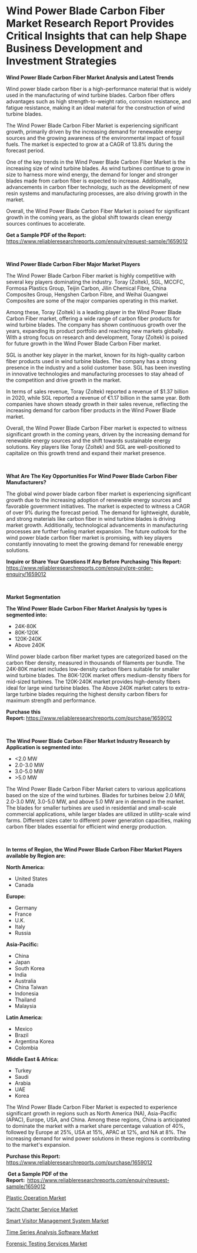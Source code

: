 <p><h1>Wind Power Blade Carbon Fiber Market Research Report Provides Critical Insights that can help Shape Business Development and Investment Strategies</h1></p><p><strong>Wind Power Blade Carbon Fiber Market Analysis and Latest Trends</strong></p>
<p><p>Wind power blade carbon fiber is a high-performance material that is widely used in the manufacturing of wind turbine blades. Carbon fiber offers advantages such as high strength-to-weight ratio, corrosion resistance, and fatigue resistance, making it an ideal material for the construction of wind turbine blades.</p><p>The Wind Power Blade Carbon Fiber Market is experiencing significant growth, primarily driven by the increasing demand for renewable energy sources and the growing awareness of the environmental impact of fossil fuels. The market is expected to grow at a CAGR of 13.8% during the forecast period.</p><p>One of the key trends in the Wind Power Blade Carbon Fiber Market is the increasing size of wind turbine blades. As wind turbines continue to grow in size to harness more wind energy, the demand for longer and stronger blades made from carbon fiber is expected to increase. Additionally, advancements in carbon fiber technology, such as the development of new resin systems and manufacturing processes, are also driving growth in the market.</p><p>Overall, the Wind Power Blade Carbon Fiber Market is poised for significant growth in the coming years, as the global shift towards clean energy sources continues to accelerate.</p></p>
<p><strong>Get a Sample PDF of the Report:&nbsp;</strong> <a href="https://www.reliableresearchreports.com/enquiry/request-sample/1659012">https://www.reliableresearchreports.com/enquiry/request-sample/1659012</a></p>
<p>&nbsp;</p>
<p><strong>Wind Power Blade Carbon Fiber Major Market Players</strong></p>
<p><p>The Wind Power Blade Carbon Fiber market is highly competitive with several key players dominating the industry. Toray (Zoltek), SGL, MCCFC, Formosa Plastics Group, Teijin Carbon, Jilin Chemical Fibre, China Composites Group, Hengshen Carbon Fibre, and Weihai Guangwei Composites are some of the major companies operating in this market.</p><p>Among these, Toray (Zoltek) is a leading player in the Wind Power Blade Carbon Fiber market, offering a wide range of carbon fiber products for wind turbine blades. The company has shown continuous growth over the years, expanding its product portfolio and reaching new markets globally. With a strong focus on research and development, Toray (Zoltek) is poised for future growth in the Wind Power Blade Carbon Fiber market.</p><p>SGL is another key player in the market, known for its high-quality carbon fiber products used in wind turbine blades. The company has a strong presence in the industry and a solid customer base. SGL has been investing in innovative technologies and manufacturing processes to stay ahead of the competition and drive growth in the market.</p><p>In terms of sales revenue, Toray (Zoltek) reported a revenue of $1.37 billion in 2020, while SGL reported a revenue of €1.17 billion in the same year. Both companies have shown steady growth in their sales revenue, reflecting the increasing demand for carbon fiber products in the Wind Power Blade market.</p><p>Overall, the Wind Power Blade Carbon Fiber market is expected to witness significant growth in the coming years, driven by the increasing demand for renewable energy sources and the shift towards sustainable energy solutions. Key players like Toray (Zoltek) and SGL are well-positioned to capitalize on this growth trend and expand their market presence.</p></p>
<p>&nbsp;</p>
<p><strong>What Are The Key Opportunities For Wind Power Blade Carbon Fiber Manufacturers?</strong></p>
<p><p>The global wind power blade carbon fiber market is experiencing significant growth due to the increasing adoption of renewable energy sources and favorable government initiatives. The market is expected to witness a CAGR of over 9% during the forecast period. The demand for lightweight, durable, and strong materials like carbon fiber in wind turbine blades is driving market growth. Additionally, technological advancements in manufacturing processes are further fueling market expansion. The future outlook for the wind power blade carbon fiber market is promising, with key players constantly innovating to meet the growing demand for renewable energy solutions.</p></p>
<p><strong>Inquire or Share Your Questions If Any Before Purchasing This Report:</strong> <a href="https://www.reliableresearchreports.com/enquiry/pre-order-enquiry/1659012">https://www.reliableresearchreports.com/enquiry/pre-order-enquiry/1659012</a></p>
<p>&nbsp;</p>
<p><strong>Market Segmentation</strong></p>
<p><strong>The Wind Power Blade Carbon Fiber Market Analysis by types is segmented into:</strong></p>
<p><ul><li>24K-80K</li><li>80K-120K</li><li>120K-240K</li><li>Above 240K</li></ul></p>
<p><p>Wind power blade carbon fiber market types are categorized based on the carbon fiber density, measured in thousands of filaments per bundle. The 24K-80K market includes low-density carbon fibers suitable for smaller wind turbine blades. The 80K-120K market offers medium-density fibers for mid-sized turbines. The 120K-240K market provides high-density fibers ideal for large wind turbine blades. The Above 240K market caters to extra-large turbine blades requiring the highest density carbon fibers for maximum strength and performance.</p></p>
<p><strong>Purchase this Report:&nbsp;</strong><a href="https://www.reliableresearchreports.com/purchase/1659012">https://www.reliableresearchreports.com/purchase/1659012</a></p>
<p>&nbsp;</p>
<p><strong>The Wind Power Blade Carbon Fiber Market Industry Research by Application is segmented into:</strong></p>
<p><ul><li><2.0 MW</li><li>2.0-3.0 MW</li><li>3.0-5.0 MW</li><li>>5.0 MW</li></ul></p>
<p><p>The Wind Power Blade Carbon Fiber Market caters to various applications based on the size of the wind turbines. Blades for turbines below 2.0 MW, 2.0-3.0 MW, 3.0-5.0 MW, and above 5.0 MW are in demand in the market. The blades for smaller turbines are used in residential and small-scale commercial applications, while larger blades are utilized in utility-scale wind farms. Different sizes cater to different power generation capacities, making carbon fiber blades essential for efficient wind energy production.</p></p>
<p>&nbsp;</p>
<p><strong>In terms of Region, the Wind Power Blade Carbon Fiber Market Players available by Region are:</strong></p>
<p>
    <p> <strong> North America: </strong>
        <ul>
            <li>United States</li>
            <li>Canada</li>
        </ul>
        </p> 
    <p> <strong> Europe: </strong>
        <ul>
            <li>Germany</li>
            <li>France</li>
            <li>U.K.</li>
            <li>Italy</li>
            <li>Russia</li>
        </ul>
        </p> 
    <p> <strong> Asia-Pacific: </strong>
        <ul>
            <li>China</li>
            <li>Japan</li>
            <li>South Korea</li>
            <li>India</li>
            <li>Australia</li>
            <li>China Taiwan</li>
            <li>Indonesia</li>
            <li>Thailand</li>
            <li>Malaysia</li>
        </ul>
        </p> 
    <p> <strong> Latin America: </strong>
        <ul>
            <li>Mexico</li>
            <li>Brazil</li>
            <li>Argentina Korea</li>
            <li>Colombia</li>
        </ul>
        </p> 
    <p> <strong> Middle East & Africa: </strong>
        <ul>
            <li>Turkey</li>
            <li>Saudi</li>
            <li>Arabia</li>
            <li>UAE</li>
            <li>Korea</li>
        </ul>
    </p>
    </p>
<p><p>The Wind Power Blade Carbon Fiber Market is expected to experience significant growth in regions such as North America (NA), Asia-Pacific (APAC), Europe, USA, and China. Among these regions, China is anticipated to dominate the market with a market share percentage valuation of 40%, followed by Europe at 25%, USA at 15%, APAC at 12%, and NA at 8%. The increasing demand for wind power solutions in these regions is contributing to the market's expansion.</p></p>
<p><strong>Purchase this Report: </strong><a href="https://www.reliableresearchreports.com/purchase/1659012">https://www.reliableresearchreports.com/purchase/1659012</a></p>
<p>&nbsp;<strong>Get a Sample PDF of the Report:&nbsp;&nbsp;</strong><a href="https://www.reliableresearchreports.com/enquiry/request-sample/1659012">https://www.reliableresearchreports.com/enquiry/request-sample/1659012</a></p>
<p><strong></strong></p>
<p><p><a href="https://medium.com/@joannknox666/plastic-operation-market-report-reveals-the-latest-trends-and-growth-opportunities-of-this-market-abb8a7f67343">Plastic Operation Market</a></p><p><a href="https://medium.com/p/73bfd63f1144/edit">Yacht Charter Service Market</a></p><p><a href="https://medium.com/p/0988855c6d5a/edit">Smart Visitor Management System Market</a></p><p><a href="https://medium.com/p/d7802e0558e2/edit">Time Series Analysis Software Market</a></p><p><a href="https://medium.com/p/ab3509ce9d52/edit">Forensic Testing Services Market</a></p></p>